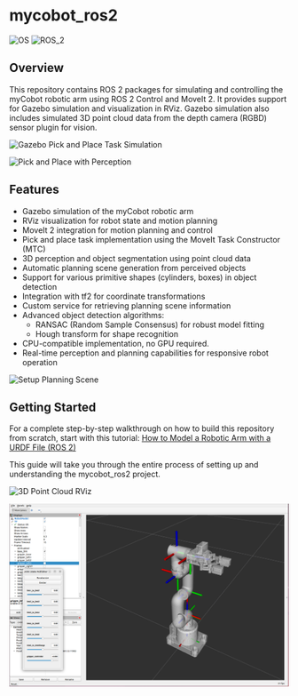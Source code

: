 # mycobot_ros2 #
![OS](https://img.shields.io/ubuntu/v/ubuntu-wallpapers/jammy)
![ROS_2](https://img.shields.io/ros/v/iron/rclcpp)

## Overview
This repository contains ROS 2 packages for simulating and controlling the myCobot robotic arm using ROS 2 Control and MoveIt 2. It provides support for Gazebo simulation and visualization in RViz. Gazebo simulation also includes simulated 3D point cloud data from the depth camera (RGBD) sensor plugin for vision.

![Gazebo Pick and Place Task Simulation](https://automaticaddison.com/wp-content/uploads/2024/09/mtc_gazebo-moveit-pick-place.gif)

![Pick and Place with Perception](https://automaticaddison.com/wp-content/uploads/2024/09/pick-and-place-with-perception-moveit2-800px.gif)

## Features
- Gazebo simulation of the myCobot robotic arm
- RViz visualization for robot state and motion planning
- MoveIt 2 integration for motion planning and control
- Pick and place task implementation using the MoveIt Task Constructor (MTC)
- 3D perception and object segmentation using point cloud data
- Automatic planning scene generation from perceived objects
- Support for various primitive shapes (cylinders, boxes) in object detection
- Integration with tf2 for coordinate transformations
- Custom service for retrieving planning scene information
- Advanced object detection algorithms:
  - RANSAC (Random Sample Consensus) for robust model fitting
  - Hough transform for shape recognition
- CPU-compatible implementation, no GPU required. 
- Real-time perception and planning capabilities for responsive robot operation

![Setup Planning Scene](https://automaticaddison.com/wp-content/uploads/2024/09/setup-planning-scene-800px.gif)

## Getting Started
For a complete step-by-step walkthrough on how to build this repository from scratch, start with this tutorial:
[How to Model a Robotic Arm with a URDF File (ROS 2)](https://automaticaddison.com/how-to-model-a-robotic-arm-with-a-urdf-file-ros-2/)

This guide will take you through the entire process of setting up and understanding the mycobot_ros2 project.

![3D Point Cloud RViz](https://automaticaddison.com/wp-content/uploads/2024/09/3d-point-cloud-rviz.jpg)

![mycobot280_rviz](./mycobot_description/urdf/mycobot280_rviz.png)

